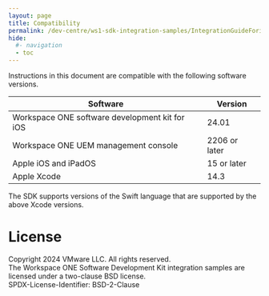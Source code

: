 ```yaml
---
layout: page
title: Compatibility
permalink: /dev-centre/ws1-sdk-integration-samples/IntegrationGuideForiOS/Guides/23BaseIntegration/
hide:
  #- navigation
  - toc
---
```


Instructions in this document are compatible with the following software
versions.

Software                                       | Version
-----------------------------------------------|--------------
Workspace ONE software development kit for iOS | 24.01
Workspace ONE UEM management console           | 2206 or later
Apple iOS and iPadOS                           | 15 or later
Apple Xcode                                    | 14.3

The SDK supports versions of the Swift language that are supported by the above
Xcode versions.

# License
Copyright 2024 VMware LLC. All rights reserved.  
The Workspace ONE Software Development Kit integration samples are licensed
under a two-clause BSD license.  
SPDX-License-Identifier: BSD-2-Clause
